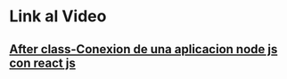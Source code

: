 

# Link al Video

## [After class-Conexion de una aplicacion node js con react js](https://coderhouse.zoom.us/rec/play/baFc2XE9m1SDAhtvqQ_o7Tnum3cg4gOBIAaXFJ1jxyD-ctyzgENlhxF7K6BWREwB3Pw65LSliTedjKm2.0QC_uV64Eq9-SOzP?canPlayFromShare=true&from=share_recording_detail&continueMode=true&componentName=rec-play&originRequestUrl=https%3A%2F%2Fcoderhouse.zoom.us%2Frec%2Fshare%2FQOBv6bCGyVnylWs1L7XHYewDaFlyIU3ngyTcbvLHyf1HFrBScJZ-dLeJjF-uR96V.9o7UsIXv2TpFZFvb)









